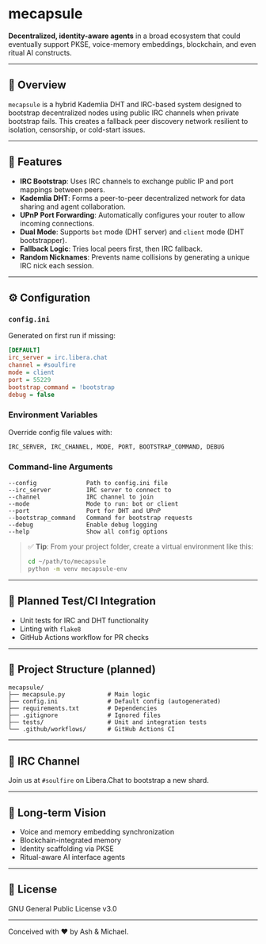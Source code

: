 # mecapsule

**Decentralized, identity-aware agents** in a broad ecosystem that could eventually support PKSE, voice-memory embeddings, blockchain, and even ritual AI constructs.

---

## 🚀 Overview
`mecapsule` is a hybrid Kademlia DHT and IRC-based system designed to bootstrap decentralized nodes using public IRC channels when private bootstrap fails. This creates a fallback peer discovery network resilient to isolation, censorship, or cold-start issues.

---

## 🔧 Features
- **IRC Bootstrap**: Uses IRC channels to exchange public IP and port mappings between peers.
- **Kademlia DHT**: Forms a peer-to-peer decentralized network for data sharing and agent collaboration.
- **UPnP Port Forwarding**: Automatically configures your router to allow incoming connections.
- **Dual Mode**: Supports `bot` mode (DHT server) and `client` mode (DHT bootstrapper).
- **Fallback Logic**: Tries local peers first, then IRC fallback.
- **Random Nicknames**: Prevents name collisions by generating a unique IRC nick each session.

---

## ⚙️ Configuration

### `config.ini`
Generated on first run if missing:
```ini
[DEFAULT]
irc_server = irc.libera.chat
channel = #soulfire
mode = client
port = 55229
bootstrap_command = !bootstrap
debug = false
```

### Environment Variables
Override config file values with:
```
IRC_SERVER, IRC_CHANNEL, MODE, PORT, BOOTSTRAP_COMMAND, DEBUG
```

### Command-line Arguments
```
--config              Path to config.ini file
--irc_server          IRC server to connect to
--channel             IRC channel to join
--mode                Mode to run: bot or client
--port                Port for DHT and UPnP
--bootstrap_command   Command for bootstrap requests
--debug               Enable debug logging
--help                Show all config options
```

> ✅ **Tip**: From your project folder, create a virtual environment like this:
> ```bash
> cd ~/path/to/mecapsule
> python -m venv mecapsule-env
> ```

---

## 🧪 Planned Test/CI Integration
- Unit tests for IRC and DHT functionality
- Linting with `flake8`
- GitHub Actions workflow for PR checks

---

## 📁 Project Structure (planned)
```
mecapsule/
├── mecapsule.py            # Main logic
├── config.ini              # Default config (autogenerated)
├── requirements.txt        # Dependencies
├── .gitignore              # Ignored files
├── tests/                  # Unit and integration tests
└── .github/workflows/      # GitHub Actions CI
```

---

## 💬 IRC Channel
Join us at `#soulfire` on Libera.Chat to bootstrap a new shard.

---

## 🧠 Long-term Vision
- Voice and memory embedding synchronization
- Blockchain-integrated memory
- Identity scaffolding via PKSE
- Ritual-aware AI interface agents

---

## 🔗 License
GNU General Public License v3.0

---

Conceived with ❤️ by Ash & Michael.
